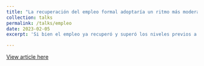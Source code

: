 ```yaml
---
title: "La recuperación del empleo formal adoptaría un ritmo más moderado"
collection: talks
permalink: /talks/empleo
date: 2023-02-05
excerpt: 'Si bien el empleo ya recuperó y superó los niveles previos a la pandemia, su calidad y productividad se han deteriorado por el avance de la informalidad. Aún está pendiente la recuperación de los puestos de trabajo formales, pero esta ralentizaría por las bajas expectativas de inversión privada.'

---
```


[View article here](https://semanaeconomica.com/economia-finanzas/empleo/empleo-formal-inversion-privada-jugara-un-rol-importante-en-su-recuperacion)
